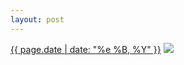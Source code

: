 ```yaml
---
layout: post
---
```


<p>
  <time><a href="/3">{{ page.date | date: "%e %B, %Y" }}</a></time>
  <a href="/3"><img src="{{ site.assets_url }}/3-640.jpg" srcset="{{ site.assets_url }}/3-1280.jpg 1280w, {{ site.assets_url }}/3-960.jpg 960w, {{ site.assets_url }}/3-640.jpg 640w, {{ site.assets_url }}/3-320.jpg 320w" sizes="(min-width: 700px) 50vw, calc(100vw - 2rem)" /></a>
</p>
